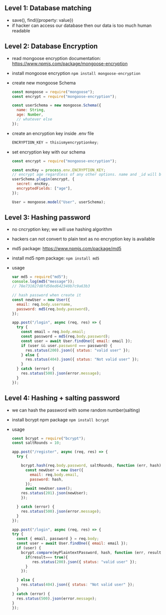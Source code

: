 ## Level 1: Database matching

- save(), find({property: value})
- if hacker can access our database then our data is too much human readable

## Level 2: Database Encryption

- read mongoose encryption documentation: https://www.npmjs.com/package/mongoose-encryption
- install mongoose encryption `npm install mongoose-encryption`
- create new mongoose Schema

  ```js
  const mongoose = require("mongoose");
  const encrypt = require("mongoose-encryption");

  const userSchema = new mongoose.Schema({
    name: String,
    age: Number,
    // whatever else
  });
  ```

- create an encryption key inside .env file

  ```js
  ENCRYPTION_KEY = thisismyencryptionkey;
  ```

- set encryption key with our schema

  ```js
  const encrypt = require("mongoose-encryption");

  const encKey = process.env.ENCRYPTION_KEY;
  // encrypt age regardless of any other options. name and _id will be left unencrypted
  userSchema.plugin(encrypt, {
    secret: encKey,
    encryptedFields: ["age"],
  });

  User = mongoose.model("User", userSchema);
  ```

## Level 3: Hashing password

- no cncryption key; we will use hashing algorithm
- hackers can not convert to plain text as no encryption key is available
- md5 package: https://www.npmjs.com/package/md5
- install md5 npm package: `npm install md5`
- usage

  ```js
  var md5 = require("md5");
  console.log(md5("message"));
  // 78e731027d8fd50ed642340b7c9a63b3

  // hash password when create it
  const newUser = new User({
    email: req.body.username,
    password: md5(req.body.password),
  });

  app.post("/login", async (req, res) => {
    try {
      const email = req.body.email;
      const password = md5(req.body.password);
      const user = await User.findOne({ email: email });
      if (user && user.password === password) {
        res.status(200).json({ status: "valid user" });
      } else {
        res.status(404).json({ status: "Not valid user" });
      }
    } catch (error) {
      res.status(500).json(error.message);
    }
  });
  ```

## Level 4: Hashing + salting password

- we can hash the password with some random number(salting)
- install bcrypt npm package `npm install bcrypt`
- usage

  ```js
  const bcrypt = require("bcrypt");
  const saltRounds = 10;

  app.post("/register", async (req, res) => {
    try {

      bcrypt.hash(req.body.password, saltRounds, function (err, hash) {
        const newUser = new User({
          email: req.body.email,
          password: hash,
        });
        await newUser.save();
      res.status(201).json(newUser);
      });

    } catch (error) {
      res.status(500).json(error.message);
    }
  });

  app.post("/login", async (req, res) => {
  try {
    const { email, password } = req.body;
    const user = await User.findOne({ email: email });
    if (user) {
      bcrypt.compare(myPlaintextPassword, hash, function (err, result) {
        if(result=== true){
           res.status(200).json({ status: "valid user" });
        }
      });

    } else {
      res.status(404).json({ status: "Not valid user" });
    }
  } catch (error) {
    res.status(500).json(error.message);
  }
  });


  ```

